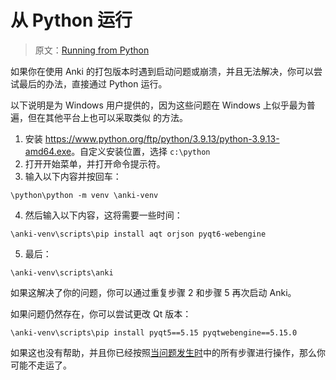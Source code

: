 # 从 Python 运行

> 原文：[Running from Python](https://faqs.ankiweb.net/running-from-python.html)

如果你在使用 Anki 的打包版本时遇到启动问题或崩溃，并且无法解决，你可以尝试最后的办法，直接通过
Python 运行。

以下说明是为 Windows 用户提供的，因为这些问题在 Windows 上似乎最为普遍，但在其他平台上也可以采取类似
的方法。

1. 安装 <https://www.python.org/ftp/python/3.9.13/python-3.9.13-amd64.exe>。自定义安装位置，选择
   `c:\python`
2. 打开开始菜单，并打开命令提示符。
3. 输入以下内容并按回车：

```
\python\python -m venv \anki-venv
```

4. 然后输入以下内容，这将需要一些时间：

```
\anki-venv\scripts\pip install aqt orjson pyqt6-webengine
```

5. 最后：

```
\anki-venv\scripts\anki
```

如果这解决了你的问题，你可以通过重复步骤 2 和步骤 5 再次启动 Anki。

如果问题仍然存在，你可以尝试更改 Qt 版本：

```
\anki-venv\scripts\pip install pyqt5==5.15 pyqtwebengine==5.15.0
```

如果这也没有帮助，并且你已经按照[当问题发生时](./when-problems-occur.md)中的所有步骤进行操作，那么你
可能不走运了。
